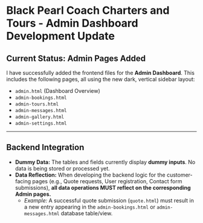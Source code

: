 # Black Pearl Coach Charters and Tours - Admin Dashboard Development Update

## Current Status: Admin Pages Added

I have successfully added the frontend files for the **Admin Dashboard**. This includes the following pages, all using the new dark, vertical sidebar layout:

* `admin.html` (Dashboard Overview)
* `admin-bookings.html`
* `admin-tours.html`
* `admin-messages.html`
* `admin-gallery.html`
* `admin-settings.html`

***

## Backend Integration

* **Dummy Data:** The tables and fields currently display **dummy inputs**. No data is being stored or processed yet.
* **Data Reflection:** When developing the backend logic for the customer-facing pages (e.g., Quote requests, User registration, Contact form submissions), **all data operations MUST reflect on the corresponding Admin pages.**
    * *Example:* A successful quote submission (`quote.html`) must result in a new entry appearing in the `admin-bookings.html` or `admin-messages.html` database table/view.
